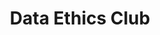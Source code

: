 ---
layout: page
title: Data Ethics Club
description: A interdisciplinary, fortnightly discussion group about data ethics
img: /assets/img/dataethics.png
redirect: https://dataethicsclub.com/index.html
importance: 2
category: projects
github: https://very-good-science.github.io/data-ethics-club/index.html
github_stars: 55
---